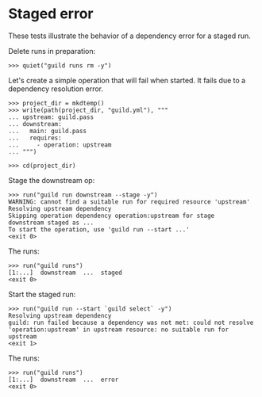 # Staged error

These tests illustrate the behavior of a dependency error for a staged
run.

Delete runs in preparation:

    >>> quiet("guild runs rm -y")

Let's create a simple operation that will fail when started. It fails
due to a dependency resolution error.

    >>> project_dir = mkdtemp()
    >>> write(path(project_dir, "guild.yml"), """
    ... upstream: guild.pass
    ... downstream:
    ...   main: guild.pass
    ...   requires:
    ...     - operation: upstream
    ... """)

    >>> cd(project_dir)

Stage the downstream op:

    >>> run("guild run downstream --stage -y")
    WARNING: cannot find a suitable run for required resource 'upstream'
    Resolving upstream dependency
    Skipping operation dependency operation:upstream for stage
    downstream staged as ...
    To start the operation, use 'guild run --start ...'
    <exit 0>

The runs:

    >>> run("guild runs")
    [1:...]  downstream  ...  staged
    <exit 0>

Start the staged run:

    >>> run("guild run --start `guild select` -y")
    Resolving upstream dependency
    guild: run failed because a dependency was not met: could not resolve
    'operation:upstream' in upstream resource: no suitable run for upstream
    <exit 1>

The runs:

    >>> run("guild runs")
    [1:...]  downstream  ...  error
    <exit 0>
